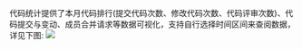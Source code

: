 代码统计提供了本月代码排行(提交代码次数、修改代码次数、代码评审次数)、代码提交与变动、成员合并请求等数据可视化，支持自行选择时间区间来查阅数据，详见下图:
![](http://10.167.6.103:4999/server/../Public/Uploads/2020-07-10/5f07b3cbb7709.PNG)
